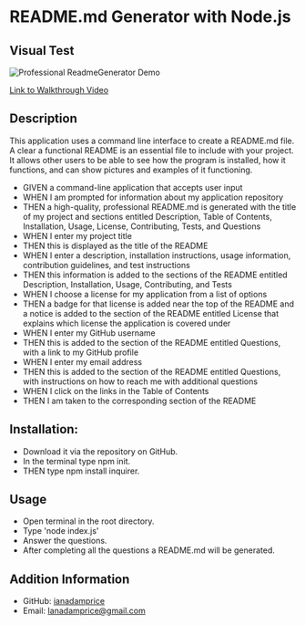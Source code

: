 # README.md Generator with Node.js

## Visual Test
![Professional ReadmeGenerator Demo](https://github.com/IanAdamPrice/professional-readme/blob/main/Develop/Professional-README-Generator-Test.gif?raw=true)

[Link to Walkthrough Video](https://watch.screencastify.com/v/mum7rvHBUUw9ulaEZINh)
## Description
This application uses a command line interface to create a README.md file. A clear a functional README is an essential file to include with your project. It allows other users to be able to see how the program is installed, how it functions, and can show pictures and examples of it functioning. 

- GIVEN a command-line application that accepts user input
- WHEN I am prompted for information about my application repository
- THEN a high-quality, professional README.md is generated with the title of my project and sections entitled Description, Table of Contents, Installation, Usage, License, Contributing, Tests, and Questions
- WHEN I enter my project title
- THEN this is displayed as the title of the README
-  WHEN I enter a description, installation instructions, usage information, contribution guidelines, and test instructions
-  THEN this information is added to the sections of the README entitled Description, Installation, Usage, Contributing, and Tests
-  WHEN I choose a license for my application from a list of options
-  THEN a badge for that license is added near the top of the README and a notice is added to the section of the README entitled License that explains which license the application is covered under
-  WHEN I enter my GitHub username
-  THEN this is added to the section of the README entitled Questions, with a link to my GitHub profile
-  WHEN I enter my email address
- THEN this is added to the section of the README entitled Questions, with instructions on how to reach me with additional questions
- WHEN I click on the links in the Table of Contents
- THEN I am taken to the corresponding section of the README

## Installation:
- Download it via the repository on GitHub.
- In the terminal type npm init.
- THEN type npm install inquirer.

## Usage 
- Open terminal in the root directory.
- Type 'node index.js'
- Answer the questions.
- After completing all the questions a README.md will be generated.

## Addition Information
- GitHub: [ianadamprice](https://github.com/ianadamprice)
- Email: Ianadamprice@gmail.com